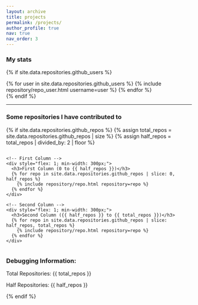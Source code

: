 ```yaml
---
layout: archive
title: projects
permalink: /projects/
author_profile: true
nav: true
nav_order: 3
---
```


### My stats

{% if site.data.repositories.github_users %}
<div class="repositories d-flex flex-wrap flex-md-row flex-column justify-content-between align-items-center">
  {% for user in site.data.repositories.github_users %}
    {% include repository/repo_user.html username=user %}
  {% endfor %}
</div>
{% endif %}

---

### Some repositories I have contributed to

{% if site.data.repositories.github_repos %}
  {% assign total_repos = site.data.repositories.github_repos | size %}
  {% assign half_repos = total_repos | divided_by: 2 | floor %}

  <div style="display: flex; gap: 20px; justify-content: center; flex-wrap: wrap;">
    
    <!-- First Column -->
    <div style="flex: 1; min-width: 300px;">
      <h3>First Column (0 to {{ half_repos }})</h3>
      {% for repo in site.data.repositories.github_repos | slice: 0, half_repos %}
        {% include repository/repo.html repository=repo %}
      {% endfor %}
    </div>
    
    <!-- Second Column -->
    <div style="flex: 1; min-width: 300px;">
      <h3>Second Column ({{ half_repos }} to {{ total_repos }})</h3>
      {% for repo in site.data.repositories.github_repos | slice: half_repos, total_repos %}
        {% include repository/repo.html repository=repo %}
      {% endfor %}
    </div>
    
  </div>

  <!-- Debugging Information -->
  <div style="margin-top: 20px;">
    <h3>Debugging Information:</h3>
    <p>Total Repositories: {{ total_repos }}</p>
    <p>Half Repositories: {{ half_repos }}</p>
  </div>
{% endif %}





